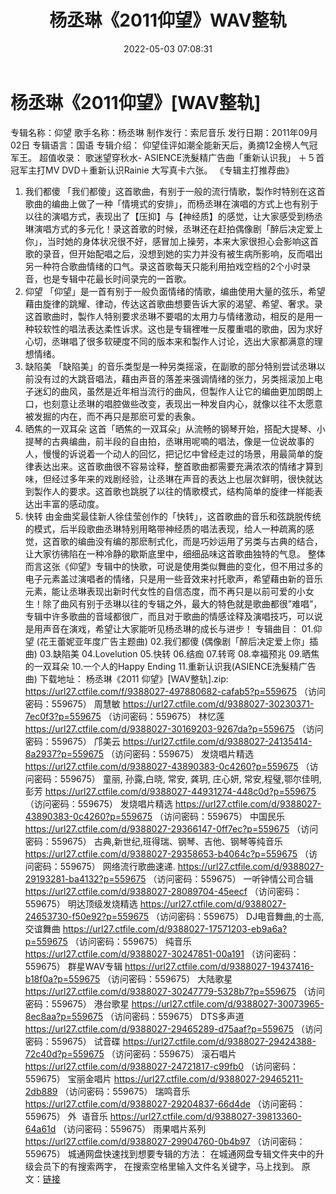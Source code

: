 ﻿---
title: 杨丞琳《2011仰望》WAV整轨
date: 2022-05-03 07:08:31
categories: WAV车载音乐、镜像
tags: 华语中文
---
# 杨丞琳《2011仰望》[WAV整轨]

专辑名称：仰望
歌手名称：杨丞琳
制作发行：索尼音乐
发行日期：2011年09月02日
专辑语言：国语
专辑介绍：
仰望佳评如潮全能新天后，勇摘12金榜人气冠军王。
超值收录：
歌迷望穿秋水-
ASIENCE洗髮精广告曲「重新认识我」
＋５首冠军主打MV DVD＋重新认识Rainie
大写真卡六张。
《专辑主打推荐曲》
01. 我们都傻
「我们都傻」这首歌曲，有别于一般的流行情歌，製作时特别在这首歌曲的编曲上做了一种「情境式的安排」，而杨丞琳在演唱的方式上也有别于以往的演唱方式，表现出了【压抑】与【神经质】的感觉，让大家感受到杨丞琳演唱方式的多元化！录这首歌的时候，丞琳还在赶拍偶像剧「醉后决定爱上你」，当时她的身体状况很不好，感冒加上操劳，本来大家很担心会影响这首歌的录音，但开始配唱之后，没想到她的实力并没有被生病所影响，反而唱出另一种符合歌曲情绪的口气。录这首歌每天只能利用拍戏空档的2个小时录音，也是专辑中花最长时间录完的一首歌。
02. 仰望
「仰望」是一首有别于一般负面情绪的情歌，编曲使用大量的弦乐，希望藉由旋律的跳耀、律动，传达这首歌曲想要告诉大家的渴望、希望、奢求。录这首歌曲时，製作人特别要求丞琳不要唱的太用力与情绪激动，相反的是用一种较软性的唱法表达柔性诉求。这也是专辑裡唯一反覆重唱的歌曲，因为求好心切，丞琳唱了很多软硬度不同的版本来和製作人讨论，选出大家都满意的理想情绪。
03. 缺陷美
「缺陷美」的音乐类型是一种另类摇滚，在副歌的部分特别尝试丞琳以前没有过的大跳音唱法，藉由声音的落差来强调情绪的张力，另类摇滚加上电子迷幻的曲风，虽然是近年相当流行的曲风，但製作人让它的编曲更加朗朗上口，也刻意让丞琳的唱腔做些改变，表现出一种发自内心，就像以往不太愿意被发掘的内在，而不再只是那麽可爱的表象。
04. 晒焦的一双耳朵
这首「晒焦的一双耳朵」从流畅的钢琴开始，搭配大提琴、小提琴的古典编曲，前半段的自由拍，丞琳用呢喃的唱法，像是一位说故事的人，慢慢的诉说着一个动人的回忆，把记忆中曾经走过的场景，用最简单的旋律表达出来。这首歌曲很不容易诠释，整首歌曲都需要充满浓浓的情绪才算到味，但经过多年来的戏剧经验，让丞琳在声音的表达上也层次鲜明，很快就达到製作人的要求。这首歌也跳脱了以往的情歌模式，结构简单的旋律一样能表达出丰富的感动度。
05. 快转
由金曲奖最佳新人徐佳莹创作的「快转」，这首歌曲的音乐和弦跳脱传统的模式，后半段歌曲丞琳特别用略带神经质的唱法表现，给人一种疏离的感觉，这首歌的编曲没有编的那麽制式化，而是巧妙运用了另类与古典的结合，让大家彷彿陷在一种冷静的歇斯底里中，细细品味这首歌曲独特的气息。
整体而言这张《仰望》专辑中的快歌，可说是使用类似舞曲的变化，但不用过多的电子元素盖过演唱者的情绪，只是用一些音效来衬托歌声，希望藉由新的音乐元素，能让丞琳表现出新时代女性的自信态度，而不再只是以前可爱的小女生！除了曲风有别于丞琳以往的专辑之外，最大的特色就是歌曲都很”难唱”，专辑中许多歌曲的音域都很广，而且对于歌曲的情感诠释及演唱技巧，可以说是用声音在演戏，希望让大家能听见杨丞琳的成长与进步！
专辑曲目：
01.仰望
(花王蕾妮亚年度广告主题曲)
02.我们都傻
(偶像剧「醉后决定爱上你」插曲)
03.缺陷美
04.Lovelution
05.快转
06.结痂
07.转弯
08.幸福预兆
09.晒焦的一双耳朵
10.一个人的Happy
Ending
11.重新认识我(ASIENCE洗髮精广告曲)
下载地址：
杨丞琳《2011 仰望》[WAV整轨].zip: https://url27.ctfile.com/f/9388027-497880682-cafab5?p=559675
（访问密码：559675）
周慧敏
https://url27.ctfile.com/d/9388027-30230371-7ec0f3?p=559675
（访问密码：559675）
林忆莲
https://url27.ctfile.com/d/9388027-30169203-9267da?p=559675
（访问密码：559675）
邝美云
https://url27.ctfile.com/d/9388027-24135414-8a2937?p=559675
（访问密码：559675）
发烧唱片精选
https://url27.ctfile.com/d/9388027-43890383-0c4260?p=559675
（访问密码：559675）
童丽, 孙露,白晓, 常安, 龚玥, 庄心妍, 常安,程璧,鄂尔佳明, 彭芳
https://url27.ctfile.com/d/9388027-44931274-448c0d?p=559675
（访问密码：559675）
发烧唱片精选
https://url27.ctfile.com/d/9388027-43890383-0c4260?p=559675
（访问密码：559675）
中国民乐
https://url27.ctfile.com/d/9388027-29366147-0ff7ec?p=559675
（访问密码：559675）
古典,新世纪,班得瑞、钢琴、吉他、钢琴等纯音乐
https://url27.ctfile.com/d/9388027-29358653-b4064c?p=559675
（访问密码：559675）
网络流行歌曲速递.
https://url27.ctfile.com/d/9388027-29193281-ba4132?p=559675
（访问密码：559675）
一听钟情公司合辑
https://url27.ctfile.com/d/9388027-28089704-45eecf
（访问密码：559675）
明达顶级发烧精选
https://url27.ctfile.com/d/9388027-24653730-f50e92?p=559675
（访问密码：559675）
DJ电音舞曲,的士高, 交谊舞曲
https://url27.ctfile.com/d/9388027-17571203-eb9a6a?p=559675
（访问密码：559675）
纯音乐
https://url27.ctfile.com/d/9388027-30247851-00a191
（访问密码：559675）
群星WAV专辑
https://url27.ctfile.com/d/9388027-19437416-b18f0a?p=559675
（访问密码：559675）
大陆歌星
https://url27.ctfile.com/d/9388027-30247779-5328b7?p=559675
（访问密码：559675）
港台歌星
https://url27.ctfile.com/d/9388027-30073965-8ec8aa?p=559675
（访问密码：559675）
DTS多声道
https://url27.ctfile.com/d/9388027-29465289-d75aaf?p=559675
（访问密码：559675）
试音碟
https://url27.ctfile.com/d/9388027-29424388-72c40d?p=559675
（访问密码：559675）
滚石唱片
https://url27.ctfile.com/d/9388027-24721817-c99fb0
（访问密码：559675）
宝丽金唱片
https://url27.ctfile.com/d/9388027-29465211-2db889
（访问密码：559675）
瑞鸣音乐
https://url27.ctfile.com/d/9388027-29204837-66d4de
（访问密码：559675）
外  语音乐
https://url27.ctfile.com/d/9388027-39813360-64a61d
（访问密码：559675）
雨果唱片系列
https://url27.ctfile.com/d/9388027-29904760-0b4b97
（访问密码：559675）
城通网盘快速找到想要专辑的方法：
在城通网盘专辑文件夹中的升级会员下的有搜索两字，
在搜索空格里输入文件名关键字，马上找到。
原文：[链接](https://blog.sina.com.cn/s/blog_1647c7e7601030x06.html)